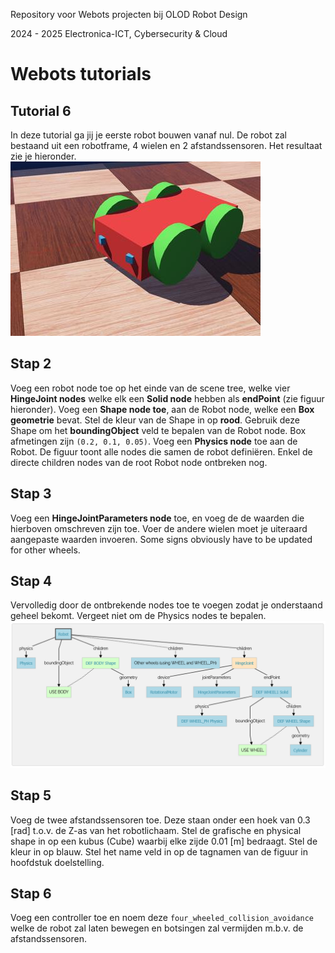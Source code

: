 Repository voor Webots projecten bij OLOD Robot Design

2024 - 2025 Electronica-ICT, Cybersecurity & Cloud

# Webots tutorials
## Tutorial 6
In deze tutorial ga jij je eerste robot bouwen vanaf nul. De robot zal bestaand uit een robotframe, 4 wielen en 2 afstandssensoren. Het resultaat zie je hieronder.
![tutorial 6 robot](info/webots06_tutorial_4_wheels_robot.thumbnail.jpg)

## Stap 2
Voeg een robot node toe op het einde van de scene tree, welke vier **HingeJoint nodes** welke elk een **Solid node** hebben als **endPoint** (zie figuur hieronder). Voeg een **Shape node toe**, aan de Robot node, welke een **Box geometrie** bevat. Stel de kleur van de Shape in op **rood**. Gebruik deze Shape om het **boundingObject** veld te bepalen van de Robot node. Box afmetingen zijn `(0.2, 0.1, 0.05)`. Voeg een **Physics node** toe aan de Robot. De figuur toont alle nodes die samen de robot definiëren.  Enkel de directe children nodes van de root Robot node ontbreken nog.

## Stap 3
Voeg een **HingeJointParameters node** toe, en voeg de de waarden die hierboven omschreven zijn toe. Voer de andere wielen moet je uiteraard aangepaste waarden invoeren. Some signs obviously have to be updated for other wheels.

## Stap 4
Vervolledig door de ontbrekende nodes toe te voegen zodat je onderstaand geheel bekomt. Vergeet niet om de Physics nodes te bepalen.
![volledige nodetree](info/webots06_nodetree-volledig.png)

## Stap 5
Voeg  de twee afstandssensoren toe. Deze staan onder een hoek van 0.3 [rad] t.o.v. de Z-as van het robotlichaam. Stel de grafische en physical shape in op een kubus (Cube) waarbij elke zijde 0.01 [m] bedraagt. Stel de kleur in op blauw. Stel het name veld in op de tagnamen van de figuur in hoofdstuk doelstelling.

## Stap 6
Voeg een controller toe en noem deze `four_wheeled_collision_avoidance` welke de robot zal laten bewegen en botsingen zal vermijden m.b.v. de afstandssensoren.
